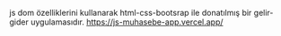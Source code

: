 js dom özelliklerini kullanarak html-css-bootsrap ile donatılmış bir gelir-gider uygulamasıdır. 
https://js-muhasebe-app.vercel.app/
